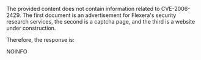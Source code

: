 The provided content does not contain information related to CVE-2006-2429. The first document is an advertisement for Flexera's security research services, the second is a captcha page, and the third is a website under construction.

Therefore, the response is:

NOINFO